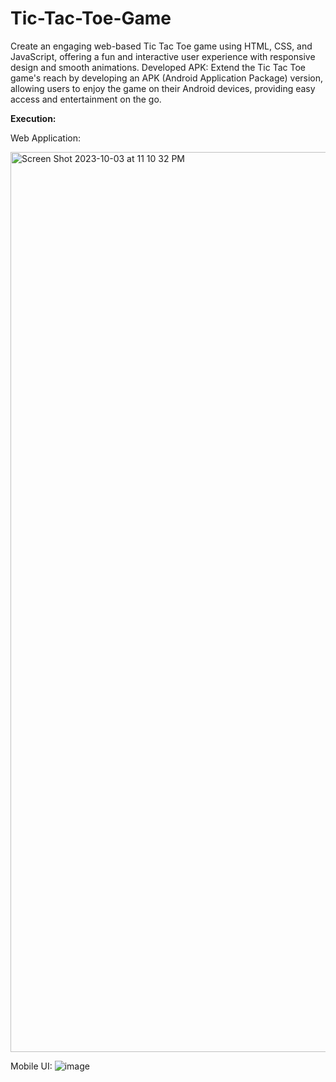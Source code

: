 # Tic-Tac-Toe-Game
Create an engaging web-based Tic Tac Toe game using HTML, CSS, and JavaScript, offering a fun and interactive user experience with responsive design and smooth animations.
Developed APK:
Extend the Tic Tac Toe game's reach by developing an APK (Android Application Package) version, allowing users to enjoy the game on their Android devices, providing easy access and entertainment on the go.

**Execution:**

Web Application:

<img width="1440" alt="Screen Shot 2023-10-03 at 11 10 32 PM" src="https://github.com/cxx5208/Tic-Tac-Toe-Game/assets/76988460/5675ac95-3792-4597-9b8d-375bed6e55f8">

Mobile UI:
![image](https://github.com/cxx5208/Tic-Tac-Toe-Game/assets/76988460/b7d6421f-e460-4b4b-b9ea-685c3379e4d4)

